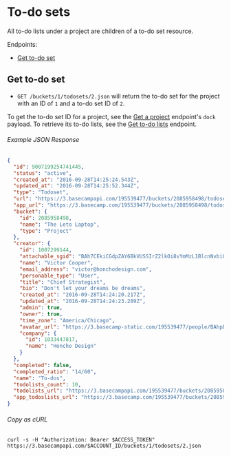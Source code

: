 To-do sets
==========

All to-do lists under a project are children of a to-do set resource.

Endpoints:

- [Get to-do set](#get-to-do-set)


Get to-do set
-------------

* `GET /buckets/1/todosets/2.json` will return the to-do set for the project with an ID of `1` and a to-do set ID of `2`.

To get the to-do set ID for a project, see the [Get a project][1] endpoint's `dock` payload. To retrieve its to-do lists, see the [Get to-do lists][2] endpoint.

###### Example JSON Response
<!-- START GET /buckets/1/todosets/2.json -->
```json
{
  "id": 9007199254741445,
  "status": "active",
  "created_at": "2016-09-28T14:25:24.543Z",
  "updated_at": "2016-09-28T14:25:52.344Z",
  "type": "Todoset",
  "url": "https://3.basecampapi.com/195539477/buckets/2085958498/todosets/9007199254741445.json",
  "app_url": "https://3.basecamp.com/195539477/buckets/2085958498/todosets/9007199254741445",
  "bucket": {
    "id": 2085958498,
    "name": "The Leto Laptop",
    "type": "Project"
  },
  "creator": {
    "id": 1007299144,
    "attachable_sgid": "BAh7CEkiCGdpZAY6BkVUSSIrZ2lkOi8vYmMzL1BlcnNvbi8xMDA3Mjk5MTQ0P2V4cGlyZXNfaW4GOwBUSSIMcHVycG9zZQY7AFRJIg9hdHRhY2hhYmxlBjsAVEkiD2V4cGlyZXNfYXQGOwBUMA==--2e34d7611a9fcaeb82342d015a671cf5e998c036",
    "name": "Victor Cooper",
    "email_address": "victor@honchodesign.com",
    "personable_type": "User",
    "title": "Chief Strategist",
    "bio": "Don't let your dreams be dreams",
    "created_at": "2016-09-28T14:24:20.217Z",
    "updated_at": "2016-09-28T14:24:23.289Z",
    "admin": true,
    "owner": true,
    "time_zone": "America/Chicago",
    "avatar_url": "https://3.basecamp-static.com/195539477/people/BAhpBEgqCjw=--8266bb0507508f3d46050d57b65924d5e2a005f3/avatar-64-x4",
    "company": {
      "id": 1033447817,
      "name": "Honcho Design"
    }
  },
  "completed": false,
  "completed_ratio": "14/60",
  "name": "To-dos",
  "todolists_count": 10,
  "todolists_url": "https://3.basecampapi.com/195539477/buckets/2085958498/todosets/9007199254741445/todolists.json",
  "app_todoslists_url": "https://3.basecamp.com/195539477/buckets/2085958498/todosets/9007199254741445/todolists"
}
```
<!-- END GET /buckets/1/todosets/2.json -->
###### Copy as cURL

``` shell
curl -s -H "Authorization: Bearer $ACCESS_TOKEN" https://3.basecampapi.com/$ACCOUNT_ID/buckets/1/todosets/2.json
```


[1]: https://github.com/basecamp/bc3-api/blob/master/sections/projects.md#get-a-project
[2]: https://github.com/basecamp/bc3-api/blob/master/sections/todolists.md#get-to-do-lists
[3]: https://github.com/basecamp/bc3-api/blob/master/sections/recordings.md#trash-a-recording
